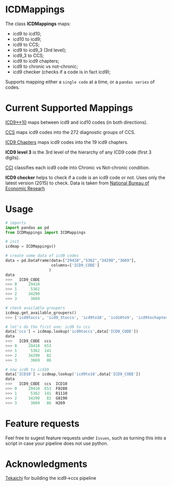 # ICDMappings
 
The class **ICDMappings** maps:
- icd9 to icd10;
- icd10 to icd9;
- icd9 to CCS;
- icd9 to icd9_3 (3rd level);
- icd9_3 to CCS;
- icd9 to icd9 chapters;
- icd9 to chronic vs not-chronic;
- icd9 checker (checks if a code is in fact icd9);

Supports mapping either a `single code` at a time, or a `pandas series` of codes.

# Current Supported Mappings

[ICD9<->10](https://www.nber.org/research/data/icd-9-cm-and-icd-10-cm-and-icd-10-pcs-crosswalk-or-general-equivalence-mappings) maps between icd9 and icd10 codes (in both directions).

[CCS](https://www.hcup-us.ahrq.gov/toolssoftware/ccs/ccs.jsp) maps icd9 codes into the 272 diagnostic groups of CCS.

[ICD9 Chapters](https://icd.codes/icd9cm) maps icd9 codes into the 19 icd9 chapters.

**ICD9 level 3** is the 3rd level of the hierarchy of any ICD9 code (first 3 digits).

[CCI](https://www.hcup-us.ahrq.gov/toolssoftware/chronic/chronic.jsp) classifies each icd9 code into Chronic vs Not-chronic condition.

**ICD9 checker** helps to check if a code is an icd9 code or not. Uses only the latest version (2015) to check. Data is taken from [National Bureau of Economic Researh](https://www.nber.org/research/data/icd-9-cm-diagnosis-and-procedure-codes)


# Usage

```python
# imports
import pandas as pd
from ICDMappings import ICDMappings

# init
icdmap = ICDMappings()

# create some data of icd9 codes
data = pd.DataFrame(data=["29410","5362","34290","3669"],
                    columns=['ICD9_CODE']
                   )
data
>>>   ICD9_CODE
>>> 0     29410
>>> 1      5362
>>> 2     34290
>>> 3      3669

# check available groupers
icdmap.get_available_groupers()
>>> ['icd9toccs', 'icd9_3toccs', 'icd9to10', 'icd10to9', 'icd9tochapter', 'icd9_level3', 'icd9tocci', 'icd9checker']

# let's do the first one: icd9 to ccs
data['ccs'] = icdmap.lookup('icd9toccs',data['ICD9_CODE'])
data
>>>   ICD9_CODE  ccs
>>> 0     29410  653
>>> 1      5362  141
>>> 2     34290   82
>>> 3      3669   86

# now icd9 to icd10
data['ICD10'] = icdmap.lookup('icd9to10',data['ICD9_CODE'])
data
>>>   ICD9_CODE  ccs  ICD10
>>> 0     29410  653  F0280
>>> 1      5362  141  R1110
>>> 2     34290   82  G8190
>>> 3      3669   86  H269
```

# Feature requests

Feel free to sugest feature requests under `Issues`, such as turning this into a script in case your pipeline does not use python.


# Acknowledgments

[Tekaichi](https://github.com/Tekaichi) for building the icd9->ccs pipeline
